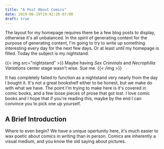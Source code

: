 ```yaml
---
title: "A Post About Comics"
date: 2019-06-19T19:42:20-07:00
draft: true
---
```


The layout for my homepage requires there be a few blog posts to display,
otherwise it's all unbalanced. In the spirit of generating content for the
purpose of generating content, I'm going to try to write up something
interesting every day for the next few days. Or at least until my homepage
is filled. Today the subject is my nightstand.

{{< img src="nightstand" >}}
Maybe having _Sex Criminals_ and _Necrophilia Variations_ center stage wasn't
wise. Sue me.
{{< /img >}}

It has completely failed to function as a nightstand very nearly from the day
I bought it. It's not a great bookshelf either to be honest, but we make do
with what we have. The point I'm trying to make here is it's covered in comic
books, and a few loose pieces of prose that got lost. I love comic books and I
hope that if you're reading this, maybe by the end I can convince you to pick
one up yourself.

## A Brief Introduction

Where to even begin? We have a unique opertunity here, it's much easier to
wax poetic about comics in writing than in person. Comics are inherently
a visual medium, and you know the old saying about pictures.
